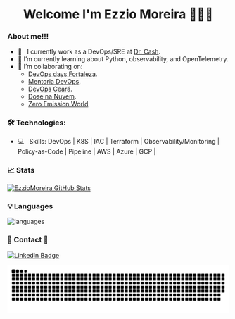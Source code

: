 <h1 align="center">
Welcome I'm Ezzio Moreira 👋👋👋
</h1>

### About me!!!

- 💼 &nbsp; I currently work as a DevOps/SRE at [Dr. Cash](https://www.drcash.com.br/).
- 🌱 I’m currently learning about Python, observability, and OpenTelemetry.
- 👯 I’m collaborating on:
  - [DevOps days Fortaleza](https://devopsdays.org/).
  - [Mentoria DevOps](http://mentoriadevops.io/).
  - [DevOps Ceará](https://www.instagram.com/meetupdevopsce/).
  - [Dose na Nuvem](https://github.com/dose-na-nuvem).
  - [Zero Emission World](https://www.zew.world)

### 🛠 Technologies:
- 💻 &nbsp; Skills: DevOps | K8S | IAC | Terraform | Observability/Monitoring | Policy-as-Code | Pipeline | AWS | Azure | GCP |

### 📈 Stats 
[![EzzioMoreira GitHub Stats](https://github-readme-stats.vercel.app/api?username=EzzioMoreira&theme=cobalt&show_icons=true)](https://github.com/EzzioMoreira)

### 💡  Languages
![languages](https://github-readme-stats.vercel.app/api/top-langs/?username=EzzioMoreira&hide=scss&layout=compact&theme=cobalt&title_color=2ED3EA)

### 👀 Contact 👀 
[![Linkedin Badge](https://img.shields.io/badge/-LinkedIn-blue?style=flat-square&logo=Linkedin&logoColor=white&link=https://www.linkedin.com/in/ezzio-moreira-89587898/)](https://www.linkedin.com/in/ezzio-moreira-89587898/)


<picture>
  <source media="(prefers-color-scheme: dark)" srcset="https://raw.githubusercontent.com/EzzioMoreira/EzzioMoreira/output/github-contribution-grid-snake-dark.svg">
  <source media="(prefers-color-scheme: light)" srcset="https://raw.githubusercontent.com/EzzioMoreira/EzzioMoreira/output/github-contribution-grid-snake.svg">
  <img alt="github contribution grid snake animation" src="https://raw.githubusercontent.com/EzzioMoreira/EzzioMoreira/output/github-contribution-grid-snake.svg">
</picture>

